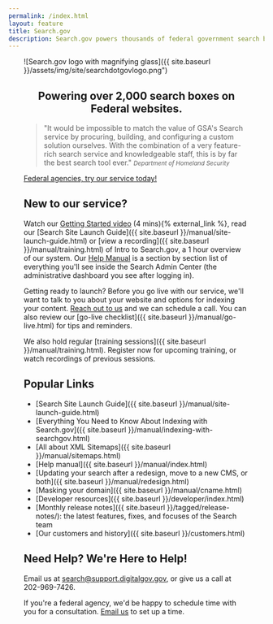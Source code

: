 ```yaml
---
permalink: /index.html
layout: feature
title: Search.gov
description: Search.gov powers thousands of federal government search boxes. Use it to improve the public's search experience on your agency's site.
---
```



<article class="article feature" style="padding:0 30px; margin-top: 10px;">
<div class="banner" style="text-center center-block">
![Search.gov logo with magnifying glass]({{ site.baseurl }}/assets/img/site/searchdotgovlogo.png")
</div>

<div style="text-align: center;">
<h1>Powering over 2,000 search boxes on Federal websites.</h1>
</div>

> "It would be impossible to match the value of GSA's Search service by procuring, building, and configuring a custom solution ourselves. With the combination of a very feature-rich search service and knowledgeable staff, this is by far the best search tool ever."
<small><cite>Department of Homeland Security</cite></small>

<div class='signup-wrapper'>
  <a href="https://search.usa.gov/signup" class="btn btn-primary btn-large">Federal agencies, try our service today!</a>
</div>

## New to our service?

Watch our <a href="https://www.youtube.com/watch?v=p-y9T23ziEg">Getting Started video</a> (4 mins){% external_link %}, read our [Search Site Launch Guide]({{ site.baseurl }}/manual/site-launch-guide.html) or [view a recording]({{ site.baseurl }}/manual/training.html) of Intro to Search.gov, a 1 hour overview of our system.  Our <a href="/manual/index.html">Help Manual</a> is a section by section list of everything you'll see inside the Search Admin Center (the administrative dashboard you see after logging in).

Getting ready to launch? Before you go live with our service, we'll want to talk to you about your website and options for indexing your content. [Reach out to us](mailto:search@support.digitalgov.gov) and we can schedule a call.  You can also review our [go-live checklist]({{ site.baseurl }}/manual/go-live.html) for tips and reminders.

We also hold regular [training sessions]({{ site.baseurl }}/manual/training.html). Register now for upcoming training, or watch recordings of previous sessions.

## Popular Links

* [Search Site Launch Guide]({{ site.baseurl }}/manual/site-launch-guide.html)
* [Everything You Need to Know About Indexing with Search.gov]({{ site.baseurl }}/manual/indexing-with-searchgov.html)
* [All about XML Sitemaps]({{ site.baseurl }}/manual/sitemaps.html)
* [Help manual]({{ site.baseurl }}/manual/index.html)
* [Updating your search after a redesign, move to a new CMS, or both]({{ site.baseurl }}/manual/redesign.html)
* [Masking your domain]({{ site.baseurl }}/manual/cname.html)
* [Developer resources]({{ site.baseurl }}/developer/index.html)
* [Monthly release notes]({{ site.baseurl }}/tagged/release-notes/): the latest features, fixes, and focuses of the Search team
* [Our customers and history]({{ site.baseurl }}/customers.html)

## Need Help? We're Here to Help!

Email us at <search@support.digitalgov.gov>, or give us a call at 202-969-7426.

If you're a federal agency, we'd be happy to schedule time with you for a consultation. [Email us](mailto:search@support.digitalgov.gov) to set up a time.
</article>
